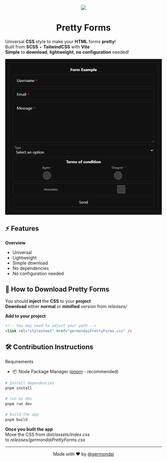 <h1 align="center">
    <img align="center" src="https://skillicons.dev/icons?i=html,css,scss,tailwind,vite" /><br/><br/>
    <span>Pretty Forms</span>
</h1>

Universal **CSS** style to make your **HTML** forms **pretty**!\
Built from **SCSS** + **TailwindCSS** with **Vite**\
**Simple** to **download**, **lightweight**, **no configuration** needed!

<img align="center" src="/public/prettyFormsExample.webp" />

## ⚡️ Features

**Overview**

- Universal
- Lightweight
- Simple download
- No dependencies
- No configuration needed

## 💾 How to Download Pretty Forms

You should **inject** the **CSS** to your **project**\
**Download** either **normal** or **minified** version from _releases/_

**Add to your project**

```html
<!-- You may need to adjust your path -->
<link rel="stylesheet" href="germondaiPrettyForms.css" />
```

## 🛠️ Contribution Instructions

Requirements

- 📦 Node Package Manager (<a href="https://pnpm.io/" target="_blank">pnpm</a> - recommended)

```bash
# Install dependencies
pnpm install

# run as dev
pnpm run dev

# build the app
pnpm build
```

**Once you built the app**\
Move the CSS from _dist/assets/index.css_\
to _releases/germondaiPrettyForms.css_

---

<p align="center">
    <span>Made with ❤️ by</span>
    <a href="https://github.com/germondai" target="_blank">@germondai</a>
</p>
